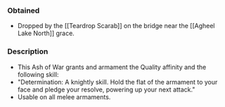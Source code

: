 ### Obtained
- Dropped by the [[Teardrop Scarab]] on the bridge near the [[Agheel Lake North]] grace.
### Description
- This Ash of War grants and armament the Quality affinity and the following skill:
- "Determination: A knightly skill. Hold the flat of the armament to your face and pledge your resolve, powering up your next attack."
- Usable on all melee armaments.